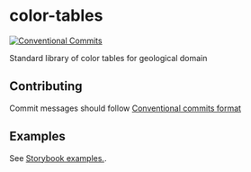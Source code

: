 # color-tables

[![Conventional Commits](https://img.shields.io/badge/Conventional%20Commits-1.0.0-yellow.svg)](https://conventionalcommits.org)

Standard library of color tables for geological domain

## Contributing
Commit messages should follow [Conventional commits format](https://www.conventionalcommits.org/en/v1.0.0/)

## Examples
See [Storybook examples.](https://emerson-eps.github.io/color-tables/storybook-static).
